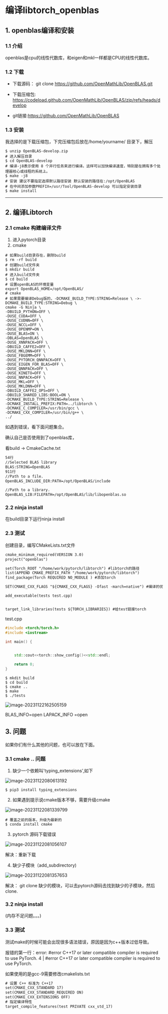 # 编译libtorch_openblas

## 1. openblas编译和安装

### 1.1 介绍

openblas是cpu的线性代数库，和eigen和mkl一样都是CPU的线性代数库。

### 1.2 下载

- 下载源码： git clone https://github.com/OpenMathLib/OpenBLAS.git
- 下载压缩包:  https://codeload.github.com/OpenMathLib/OpenBLAS/zip/refs/heads/develop

- git链接:https://github.com/OpenMathLib/OpenBLAS

### 1.3 安装

我选择的是下载压缩包，下完压缩包后放在/home/yourname/ 目录下，解压

```shell
$ unzip OpenBLAS-develop.zip
# 进入解压目录
$ cd OpenBLAS-develop
# 编译-j8表示使用 8 个并行任务来进行编译。这样可以加快编译速度，特别是在拥有多个处理器核心或线程的系统上。
$ make -j8
# 安装 建议不要指定选择默认路径安装 默认安装的路径在:/opt/OpenBLAS
# 在中间添加参数PREFIX=/usr/Tool/OpenBLAS-develop 可以指定安装目录
$ make install 
```



---

## 2. 编译Libtorch

### 2.1 cmake 构建编译文件

1. 进入pytorch目录
2. cmake 

```shell
# 如果build目录存在，删除build 
$ rm -rf build
# 创建build文件夹
$ mkdir build
# 进入build文件夹
$ cd build
# 设置openBLAS的环境变量
export OpenBLAS_HOME=/opt/OpenBLAS/
# cmake
# 如果需要编译Debug版的，-DCMAKE_BUILD_TYPE:STRING=Release \ ->-DCMAKE_BUILD_TYPE:STRING=Debug \
cmake -G Ninja \
-DBUILD_PYTHON=OFF \
-DUSE_CUDA=OFF \
-DUSE_CUDNN=OFF \
-DUSE_NCCL=OFF \
-DUSE_OPENMP=ON \
-DUSE_BLAS=ON \
-DBLAS=OpenBLAS \
-DUSE_XNNPACK=OFF \
-DBUILD_CAFFE2=OFF \
-DUSE_MKLDNN=OFF \
-DUSE_FBGEMM=OFF \
-DUSE_PYTORCH_QNNPACK=OFF \
-DUSE_EIGEN_FOR_BLAS=OFF \
-DUSE_QNNPACK=OFF \
-DUSE_KINETO=OFF \
-DUSE_NNPACK=OFF \
-DUSE_MKL=OFF \
-DUSE_MKLDNN=OFF \
-DBUILD_CAFFE2_OPS=OFF \
-DBUILD_SHARED_LIBS:BOOL=ON \
-DCMAKE_BUILD_TYPE:STRING=Release \
-DCMAKE_INSTALL_PREFIX:PATH=../libtorch \
-DCMAKE_C_COMPILER=/usr/bin/gcc \
-DCMAKE_CXX_COMPILER=/usr/bin/g++ \
../
```

如遇到错误，看下面问题集合。

确认自己是否使用到了openblas库，

看build -> CmakeCache.txt

```txt
54行
//Selected BLAS library
BLAS:STRING=OpenBLAS
911行
//Path to a file.
OpenBLAS_INCLUDE_DIR:PATH=/opt/OpenBLAS/include

//Path to a library.
OpenBLAS_LIB:FILEPATH=/opt/OpenBLAS/lib/libopenblas.so
```

### 2.2 ninja install

在build目录下运行ninja install

### 2.3 测试

创建目录，编写CMakeLists.txt文件

```txt
cmake_minimum_required(VERSION 3.0)
project("openblas")

set(Torch_ROOT "/home/work/pytorch/libtorch") #libtorch的路径
list(APPEND CMAKE_PREFIX_PATH "/home/work/pytorch/libtorch")
find_package(Torch REQUIRED NO_MODULE ) #添加torch

SET(CMAKE_CXX_FLAGS "${CMAKE_CXX_FLAGS} -Ofast -march=native") #编译的优化选项

add_executable(tests test.cpp)


target_link_libraries(tests ${TORCH_LIBRARIES}) #给test链接torch
```

test.cpp

```cpp
#include <torch/torch.h>
#include <iostream>

int main() {
   

    std::cout<<torch::show_config()<<std::endl;

    return 0;
}
```

```shell
$ mkdit build
$ cd build
$ cmake ..
$ make 
$ ./tests
```

![image-20231122162505159](./typora-image/image-20231122162505159.png)

BLAS_INFO=open LAPACK_INFO =open

## 3. 问题

如果你们有什么其他的问题，也可以放在下面。

### 3.1 cmake .. 问题

1. 缺少一个依赖叫'typing_extensions',如下

![image-20231122080613192](./typora-image/image-20231122080613192.png)

```shell
$ pip3 install typing_extensions
```



2. 如果遇到提示说cmake版本不够，需要升级cmake

![image-20231122081339799](./typora-image/image-20231122081339799.png)

``` shell
# 覆盖之前的版本，升级为最新的
$ conda install cmake 
```

3. pytorch 源码下载错误

![image-20231122081056107](./typora-image/image-20231122081056107.png)

解决：重新下载

4. 缺少子模块（add_subdirectory)

![image-20231122081357653](./typora-image/image-20231122081357653.png)

解决： git clone 缺少的模块，可以去pytorch源码去找到缺少的子模块，然后clone.

### 3.2 ninja install 

(内存不足问题。。。)

### 3.3 测试

测试make的时候可能会出现很多语法错误，原因是因为c++版本过低导致。

报错的第一行：error: #error C++17 or later compatible compiler is required to use PyTorch.
  4 | #error C++17 or later compatible compiler is required to use PyTorch.

如果使用的是gcc-9需要修改cmakelists.txt

```txt
# 设置 C++ 标准为 C++17
set(CMAKE_CXX_STANDARD 17)
set(CMAKE_CXX_STANDARD_REQUIRED ON)
set(CMAKE_CXX_EXTENSIONS OFF)
# 指定编译特性
target_compile_features(test PRIVATE cxx_std_17)
```



